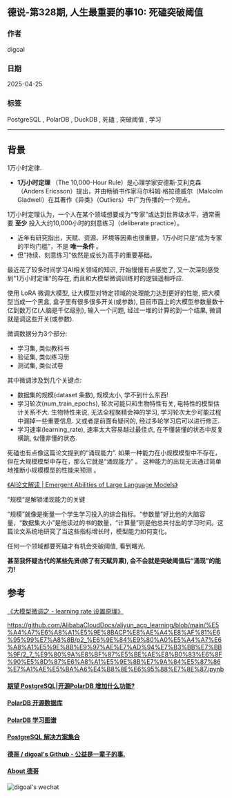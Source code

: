 ## 德说-第328期, 人生最重要的事10: 死磕突破阈值   
                
### 作者                
digoal                
                
### 日期                
2025-04-25               
                
### 标签                
PostgreSQL , PolarDB , DuckDB , 死磕 , 突破阈值 , 学习   
                
----                
                
## 背景        
    
1万小时定律.   
- **1万小时定理** （The 10,000-Hour Rule）是心理学家安德斯·艾利克森（Anders Ericsson）提出，并由畅销书作家马尔科姆·格拉德威尔（Malcolm Gladwell）在其著作《异类》（Outliers）中广为传播的一个观点。  
  
1万小时定理认为，一个人在某个领域想要成为“专家”或达到世界级水平，通常需要 **至少** 投入大约10,000小时的刻意练习（deliberate practice）。  
- 近年有研究指出，天赋、资源、环境等因素也很重要，1万小时只是“成为专家的平均门槛”，不是 **唯一条件** 。  
- 但“持续、刻意练习”依然是成长为高手的重要基础。  
  
最近花了较多时间学习AI相关领域的知识, 开始慢慢有点感觉了, 又一次深刻感受到"1万小时定理"的存在, 而且和大模型微调训练时的逻辑遥相呼应.    
  
使用 LoRA 微调大模型, 让大模型对特定领域的处理能力达到更好的性能, 把大模型当成一个黑盒, 盒子里有很多很多开关(或参数), 目前市面上的大模型参数量数十亿到数万亿(人脑是千亿级别), 输入一个问题, 经过一堆的计算的到一个结果, 微调就是调这些开关(或参数).   
  
微调数据分为3个部分:  
- 学习集, 类似教科书  
- 验证集, 类似练习册  
- 测试集, 类似试卷  
  
其中微调涉及到几个关键点:    
- 数据集的规模(dataset 条数), 规模太小, 学不到什么东西!    
- 学习轮次(num_train_epochs), 轮次可能只和生物特性有关, 电特性的模型估计关系不大. 生物特性来说, 无法全程聚精会神的学习, 学习轮次太少可能过程中漏掉一些重要信息. 又或者是前面有疑问的, 经过多轮学习后可以进行修正.   
- 学习速率(learning_rate), 速率太大容易越过最佳点, 在不懂装懂的状态中反复横跳, 似懂非懂的状态.    
  
死磕也有点像这篇论文提到的“涌现能力”. 如果一种能力在小规模模型中不存在，但在大规模模型中存在，那么它就是“涌现能力” 。 这种能力的出现无法通过简单地推断小规模模型的性能来预测 。    
      
[《AI论文解读 | Emergent Abilities of Large Language Models》](../202506/20250610_01.md)   
  
“规模”是解锁涌现能力的关键   
   
“规模”就像是衡量一个学生学习投入的综合指标。“参数量”好比他的大脑容量，“数据集大小”是他读过的书的数量，“计算量”则是他总共付出的学习时间。这篇论文系统地研究了当这些指标增长时，模型能力如何变化。   
       
任何一个领域都要死磕才有机会突破阈值, 看到曙光.    
   
<b> 甚至我怀疑古代的某些先贤(除了有天赋异禀), 会不会就是突破阈值后“涌现”的能力!  </b>   
  
  
## 参考  
[《大模型微调之 - learning rate 设置原理》](../202504/20250412_01.md)    
  
https://github.com/AlibabaCloudDocs/aliyun_acp_learning/blob/main/%E5%A4%A7%E6%A8%A1%E5%9E%8BACP%E8%AE%A4%E8%AF%81%E6%95%99%E7%A8%8B/p2_%E6%9E%84%E9%80%A0%E5%A4%A7%E6%A8%A1%E5%9E%8B%E9%97%AE%E7%AD%94%E7%B3%BB%E7%BB%9F/2_7_%E9%80%9A%E8%BF%87%E5%BE%AE%E8%B0%83%E6%8F%90%E5%8D%87%E6%A8%A1%E5%9E%8B%E7%9A%84%E5%87%86%E7%A1%AE%E5%BA%A6%E4%B8%8E%E6%95%88%E7%8E%87.ipynb  
       
  
#### [期望 PostgreSQL|开源PolarDB 增加什么功能?](https://github.com/digoal/blog/issues/76 "269ac3d1c492e938c0191101c7238216")
  
  
#### [PolarDB 开源数据库](https://openpolardb.com/home "57258f76c37864c6e6d23383d05714ea")
  
  
#### [PolarDB 学习图谱](https://www.aliyun.com/database/openpolardb/activity "8642f60e04ed0c814bf9cb9677976bd4")
  
  
#### [PostgreSQL 解决方案集合](../201706/20170601_02.md "40cff096e9ed7122c512b35d8561d9c8")
  
  
#### [德哥 / digoal's Github - 公益是一辈子的事.](https://github.com/digoal/blog/blob/master/README.md "22709685feb7cab07d30f30387f0a9ae")
  
  
#### [About 德哥](https://github.com/digoal/blog/blob/master/me/readme.md "a37735981e7704886ffd590565582dd0")
  
  
![digoal's wechat](../pic/digoal_weixin.jpg "f7ad92eeba24523fd47a6e1a0e691b59")
  
